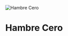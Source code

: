 ![Hambre Cero](https://www.undp.org/content/dam/undp/sdg/tiles/sdg-es-02.png "Hambre Cero")
# Hambre Cero

